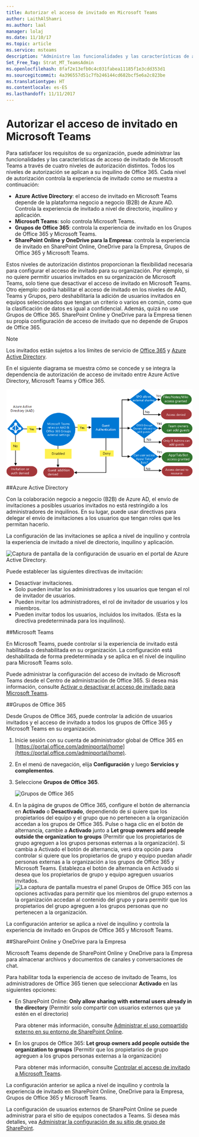 ```yaml
---
title: Autorizar el acceso de invitado en Microsoft Teams
author: LaithAlShamri
ms.author: laal
manager: lolaj
ms.date: 11/10/17
ms.topic: article
ms.service: msteams
description: "Administre las funcionalidades y las características de acceso de invitado de Microsoft Teams a través de cuatro niveles de autorización distintos."
Set_Free_Tag: Strat_MT_TeamsAdmin
ms.openlocfilehash: 8faf2e13efb0c4c031fabea11185f1e3cdd353d1
ms.sourcegitcommit: 4a396557d51c7fb246144cd682bcf5e6a2c823be
ms.translationtype: HT
ms.contentlocale: es-ES
ms.lasthandoff: 11/11/2017
---
```

<a name="authorize-guest-access-in-microsoft-teams"></a>Autorizar el acceso de invitado en Microsoft Teams
===========================================

Para satisfacer los requisitos de su organización, puede administrar las funcionalidades y las características de acceso de invitado de Microsoft Teams a través de cuatro niveles de autorización distintos. Todos los niveles de autorización se aplican a su inquilino de Office 365. Cada nivel de autorización controla la experiencia de invitado como se muestra a continuación:
- **Azure Active Directory**: el acceso de invitado en Microsoft Teams depende de la plataforma negocio a negocio (B2B) de Azure AD. Controla la experiencia de invitado a nivel de directorio, inquilino y aplicación. 
- **Microsoft Teams**: solo controla Microsoft Teams. 
- **Grupos de Office 365**: controla la experiencia de invitado en los Grupos de Office 365 y Microsoft Teams.
- **SharePoint Online y OneDrive para la Empresa**: controla la experiencia de invitado en SharePoint Online, OneDrive para la Empresa, Grupos de Office 365 y Microsoft Teams.

Estos niveles de autorización distintos proporcionan la flexibilidad necesaria para configurar el acceso de invitado para su organización. Por ejemplo, si no quiere permitir usuarios invitados en su organización de Microsoft Teams, solo tiene que desactivar el acceso de invitado en Microsoft Teams. Otro ejemplo: podría habilitar el acceso de invitado en los niveles de AAD, Teams y Grupos, pero deshabilitaría la adición de usuarios invitados en equipos seleccionados que tengan un criterio o varios en común, como que la clasificación de datos es igual a confidencial. Además, quizá no use Grupos de Office 365. SharePoint Online y OneDrive para la Empresa tienen su propia configuración de acceso de invitado que no depende de Grupos de Office 365. 

> [!NOTE]
> Los invitados están sujetos a los límites de servicio de [Office 365](https://go.microsoft.com/fwlink/p/?linkid=282347) y [Azure Active Directory](https://go.microsoft.com/fwlink/p/?linkid=853019). 

  En el siguiente diagrama se muestra cómo se concede y se integra la dependencia de autorización de acceso de invitado entre Azure Active Directory, Microsoft Teams y Office 365.


![Diagrama de las dependencias de autorización para el acceso de invitado.](media/teams_dependencies_image1.png)


##<a name="azure-active-directory"></a>Azure Active Directory

Con la colaboración negocio a negocio (B2B) de Azure AD, el envío de invitaciones a posibles usuarios invitados no está restringido a los administradores de inquilinos. En su lugar, puede usar directivas para delegar el envío de invitaciones a los usuarios que tengan roles que les permitan hacerlo.

La configuración de las invitaciones se aplica a nivel de inquilino y controla la experiencia de invitado a nivel de directorio, inquilino y aplicación.


![Captura de pantalla de la configuración de usuario en el portal de Azure Active Directory.](media/teams_dependencies_image2.png)


Puede establecer las siguientes directivas de invitación:
- Desactivar invitaciones.
- Solo pueden invitar los administradores y los usuarios que tengan el rol de invitador de usuarios.
- Pueden invitar los administradores, el rol de invitador de usuarios y los miembros.
- Pueden invitar todos los usuarios, incluidos los invitados. (Esta es la directiva predeterminada para los inquilinos).


##<a name="microsoft-teams"></a>Microsoft Teams

En Microsoft Teams, puede controlar si la experiencia de invitado está habilitada o deshabilitada en su organización. La configuración está deshabilitada de forma predeterminada y se aplica en el nivel de inquilino para Microsoft Teams solo.



Puede administrar la configuración del acceso de invitado de Microsoft Teams desde el Centro de administración de Office 365. Si desea más información, consulte [Activar o desactivar el acceso de invitado para Microsoft Teams](set-up-guests.md). 


##<a name="office-365-groups"></a>Grupos de Office 365

Desde Grupos de Office 365, puede controlar la adición de usuarios invitados y el acceso de invitado a todos los grupos de Office 365 y Microsoft Teams en su organización.

1. Inicie sesión con su cuenta de administrador global de Office 365 en [https://portal.office.com/adminportal/home](https://portal.office.com/adminportal/home).
    
  
2. En el menú de navegación, elija **Configuración** y luego **Servicios y complementos**.
    
  
3. Seleccione **Grupos de Office 365**.
    
     ![Grupos de Office 365](media/e25a7920-254c-4da3-bc5f-a8c7f6b61423.png)
  

  

  
4. En la página de grupos de Office 365, configure el botón de alternancia en **Activado** o **Desactivado**, dependiendo de si quiere que los propietarios del equipo y el grupo que no pertenecen a la organización accedan a los grupos de Office 365. Pulse o haga clic en el botón de alternancia, cambie a **Activado** junto a **Let group owners add people outside the organization to groups** (Permitir que los propietarios de grupo agreguen a los grupos personas externas a la organización). Si cambia a Activado el botón de alternancia, verá otra opción para controlar si quiere que los propietarios de grupo y equipo puedan añadir personas externas a la organización a los grupos de Office 365 y Microsoft Teams. Establezca el botón de alternancia en Activado si desea que los propietarios de grupo y equipo agreguen usuarios invitados. ![La captura de pantalla muestra el panel Grupos de Office 365 con las opciones activadas para permitir que los miembros del grupo externos a la organización accedan al contenido del grupo y para permitir que los propietarios del grupo agreguen a los grupos personas que no pertenecen a la organización.](media/eee77abd-4425-4585-91a8-5541c17ee7b2.png)




La configuración anterior se aplica a nivel de inquilino y controla la experiencia de invitado en Grupos de Office 365 y Microsoft Teams.


##<a name="sharepoint-online-and-onedrive-for-business"></a>SharePoint Online y OneDrive para la Empresa

Microsoft Teams depende de SharePoint Online y OneDrive para la Empresa para almacenar archivos y documentos de canales y conversaciones de chat.  
  
    
    
Para habilitar toda la experiencia de acceso de invitado de Teams, los administradores de Office 365 tienen que seleccionar **Activado** en las siguientes opciones:
  
    
    

- En SharePoint Online: **Only allow sharing with external users already in the directory** (Permitir solo compartir con usuarios externos que ya estén en el directorio)
    
    Para obtener más información, consulte [Administrar el uso compartido externo en su entorno de SharePoint Online](https://support.office.com/en-us/article/Manage-external-sharing-for-your-SharePoint-Online-environment-c8a462eb-0723-4b0b-8d0a-70feafe4be85).
    
  
- En los grupos de Office 365: **Let group owners add people outside the organization to groups** (Permitir que los propietarios de grupo agreguen a los grupos personas externas a la organización)
    
    Para obtener más información, consulte [Controlar el acceso de invitado a Microsoft Teams](#controlguest).
  

La configuración anterior se aplica a nivel de inquilino y controla la experiencia de invitado en SharePoint Online, OneDrive para la Empresa, Grupos de Office 365 y Microsoft Teams.


La configuración de usuarios externos de SharePoint Online se puede administrar para el sitio de equipos conectados a Teams. Si desea más detalles, vea [Administrar la configuración de su sitio de grupo de SharePoint](https://support.office.com/en-us/article/Manage-your-SharePoint-team-site-settings-8376034d-d0c7-446e-9178-6ab51c58df42).﻿